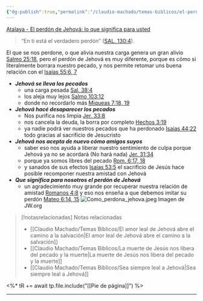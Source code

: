 ```yaml
---
{"dg-publish":true,"permalink":"/claudio-machado/temas-biblicos/el-perdon-de-jehova-lo-que-significa-para-usted/","title":"El perdón de Jehová -  lo que significa para usted","tags":["Perdón","Jehová"]}
---
```


[Atalaya - El perdón de Jehová: lo que significa para usted](https://wol.jw.org/es/wol/tc/r4/lp-s/2025284/1) 

>“En ti está el verdadero perdón” ([SAL. 130:4](https://wol.jw.org/es/wol/bc/r4/lp-s/2025291/0/0)).

El que se nos perdone, o que alivia nuestra carga genera un gran alivio [Salmo 25:18](https://wol.jw.org/es/wol/bc/r4/lp-s/2025291/4/0), pero el perdón de Jehová es muy diferente, porque es cómo si literalmente borrara nuestro pecado, y nos permite retomar uns buena relación con el [Isaías 55:6, 7](https://wol.jw.org/es/wol/bc/r4/lp-s/2025291/2/0)

- ***Jehová se lleva los pecados*** 
  - una carga pesada [Sal. 38:4](https://wol.jw.org/es/wol/b/r4/lp-s/nwtsty/19/38#v=19:38:4) 
  - los aleja muy lejos [Salmo 103:12](https://wol.jw.org/es/wol/bc/r4/lp-s/2025291/5/0) 
  - donde no recordarlo más [Miqueas 7:18, 19](https://wol.jw.org/es/wol/bc/r4/lp-s/2025291/7/0) 
- ***Jehová hacé desaparecer los pecados***
  - Nos purifica nos limpia [ Jer. 33:8](https://wol.jw.org/es/wol/bc/r4/lp-s/2025291/9/2)
  - nos cancela la deuda, la borra por completo [Hechos 3:19](https://wol.jw.org/es/wol/bc/r4/lp-s/2025291/12/0) 
  - ya nadie podrá ver nuestros pecados que ha perdonado [Isaías 44:22](https://wol.jw.org/es/wol/bc/r4/lp-s/2025291/14/0) todo gracias al sacrificio de Jesucristo 
- ***Jehová nos acepta de nuevo cómo amigos suyos***
  - saber eso nos ayuda a liberar nuestro sentimiento de culpa porque Jehová ya no se acordará (No hará nada) [Jer. 31:34](https://wol.jw.org/es/wol/bc/r4/lp-s/2025291/15/0) 
  - porque ya somos libres del pecado [Rom. 6:17, 18](https://wol.jw.org/es/wol/bc/r4/lp-s/2025291/18/0) 
  - y sanados de sus efectos [Isaías 53:5](https://wol.jw.org/es/wol/bc/r4/lp-s/2025291/19/0) el sacrificio de Jesús hace posible recomponer nuestra amistad con Jehová
- ***Que significa para nosotros el perdón de Jehová***
  - un agradecimiento muy grande por recuperar nuestra relación de amistad [Romanos 4:8](https://wol.jw.org/es/wol/bc/r4/lp-s/2025291/22/0) y eso nos enseña a que debemos imitar su perdón [Mateo 6:14, 15](https://wol.jw.org/es/wol/b/r4/lp-s/nwtsty/40/6#v=40:6:14-40:6:15) 
![Como_perdona_jehova.jpeg](/img/user/07%20-%20Personal/Im%C3%A1genes/Como_perdona_jehova.jpeg)
<span class="pie-foto">Imagen de JW.org</span>


> [!notasrelacionadas] Notas relacionadas
> - [[Claudio Machado/Temas Bíblicos/El amor leal de Jehová abre el camino a la salvación\|El amor leal de Jehová abre el camino a la salvación]]
> - [[Claudio Machado/Temas Bíblicos/La muerte de Jesús nos libera del pecado y la muerte\|La muerte de Jesús nos libera del pecado y la muerte]]
> - [[Claudio Machado/Temas Bíblicos/Sea siempre leal a Jehová\|Sea siempre leal a Jehová]]

<%* tR += await tp.file.include("[[Pie de página]]") %>

---

